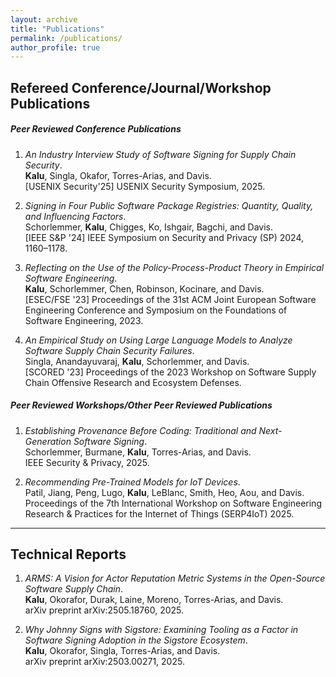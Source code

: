 ```yaml
---
layout: archive
title: "Publications"
permalink: /publications/
author_profile: true
---
```


<!-- ## Refereed Conference/Journal Publications
1. *PeaTMOSS: A Dataset and Initial Analysis of Pre-Trained Models in Open-Source Software*.   
 **Jiang**, Yasmin, Jones, Synovic, Kuo, Bielanski, Tian, Thiruvathukal, and Davis.   
 Proceedings of the 21th International Conference on Mining Software Repositories (MSR) 2024.  
 <a href="{{ site.url }}/files/publications/MSR24_PeaTMOSS.pdf"><i class="fas fa-file-pdf"></i></a>
 <a href="{{ site.url }}/files/publications/MSR24_PeaTMOSS.pptx"><i class="fas fa-file-powerpoint"></i></a>


1. *Challenges and Practices of Deep Learning Model Reengineering: A Case Study on Computer Vision*.  
 **Jiang**, Banna, Vivek, Goel, Synovic, Thiruvathukal, and Davis.  
 Empirical Software Engineering (EMSE) 2024.  
 <a href="https://arxiv.org/abs/2303.07476"><i class="fas fa-file-pdf"></i></a>


1. *What do we know about Hugging Face? A systematic literature review and quantitative validation of qualitative claims*.    
 Jones, **Jiang**, Synovic, Thiruvathukal, and Davis.
 Proceedings of the 18th ACM/IEEE International Symposium on Empirical Software Engineering and Measurement (ESEM) 2024.  
 <a href="https://arxiv.org/abs/2406.08205"><i class="fas fa-file-pdf"></i></a>


1. *Interoperability in Deep Learning: A User Survey and Failure Analysis of ONNX Model Converters*.  
 Jajal, **Jiang**, Tewari, Woo, Lu, Thiruvathukal, and Davis.  
 Proceedings of the 33rd ACM SIGSOFT International Symposium on Software Testing and Analysis (ISSTA) 2024.  
 <a href="{{ site.url }}/files/publications/JajalJiangTewariWooLuThiruvathukalDavis_ISSTA.pdf"><i class="fas fa-file-pdf"></i></a>
 <a href="{{ site.url }}/files/JajalJiangTewariWooLuThiruvathukalDavis-ONNXFailures-ONNXCommunityDay2023.pptx"><i class="fas fa-file-powerpoint"></i></a>





1. *An Empirical Study of Pre-Trained Model Reuse in the Hugging Face Deep Learning Model Registry*.  
 **Jiang**, Synovic, Hyatt, Schorlemmer, Sethi, Lu, Thiruvathukal, and Davis.  
 Proceedings of the 45th International Conference on Software Engineering (ICSE) 2023.  
 <a href="{{ site.url }}/files/publications/ICSE23-PTMReuse.pdf"><i class="fas fa-file-pdf"></i></a> 
 <a href="{{ site.url }}/files/publications/ICSE23-PTMReuse-slides.pptx"><i class="fas fa-file-powerpoint"></i></a>
 <a href="https://medium.com/@jiang784/an-empirical-study-of-pre-trained-model-reuse-in-the-hugging-face-deep-learning-model-registry-6a343597aaf0"><i class="fab fa-medium"></i></a>  


1. *PTMTorrent: A Dataset for Mining Open-source Pre-trained Model Packages*.  
 **Jiang**, Synovic, Jajal, Schorlemmer, Tewari, Pareek, Thiruvathukal, and Davis.  
 Proceedings of the 20th International Conference on Mining Software Repositories (MSR) 2023.  
 <a href="{{ site.url }}/files/publications/JiangSynovicJajalSchorlemmerTewariPareekThiruvathukalDavis-PTMTorrent-MSR23.pdf"><i class="fas fa-file-pdf"></i></a>
 <a href="{{ site.url }}/files/Jiang-PTMTorrent-MSR23-slides.pptx"><i class="fas fa-file-powerpoint"></i></a>
 <a href="https://medium.com/@jiang784/an-empirical-study-of-pre-trained-model-reuse-in-the-hugging-face-deep-learning-model-registry-6a343597aaf0"><i class="fab fa-medium"></i></a>


1. *Reusing Deep Learning Models: Challenges and Directions in Software Engineering*.   
 Davis, Jajal, **Jiang**, Schorlemmer, Synovic, and Thiruvathukal.   
 Proceedings of the IEEE John Vincent Atanasoff Symposium on Modern Computing (JVA) 2023.   
 <a href="{{ site.url }}/files/publications/JVASymposium23_Deep_Learning_Model_Reuse.pdf"><i class="fas fa-file-pdf"></i></a>
 <a href="{{ site.url }}/files/publications/JVA_Slides.pdf"><i class="fas fa-file-powerpoint"></i></a>


1. *Discrepancies among Pre-trained Deep Neural Networks: A New Threat to Model Zoo Reliability*.  
 Montes, Peerapatanapokin, Schultz, Guo, **Jiang**, and Davis.  
 Proceedings of the 30th ACM Joint Meeting on European Software Engineering Conference and Symposium on the Foundations of Software Engineering: Ideas, Visions, and Reflections track (ESEC/FSE-IVR) 2022.  
 <a href="{{ site.url }}/files/publications/MontesPeerapatanapokinSchultzGuoJiangDavis-ModelZoo-FSE22IVR.pdf"><i class="fas fa-file-pdf"></i></a> <a href="{{ site.url }}/files/publications/MontesPeerapatanapokinSchultzGuoJiangDavis-ModelZoo-FSE22IVR-slides.pptx"><i class="fas fa-file-powerpoint"></i></a>


## Refereed Workshop/Demonstration Publications

1. *Recommending pre-trained models for IoT devices*.  
 Patil, **Jiang**, Peng, Lugo, Kalu, LeBlanc, Smith, Heo, Aou, and Davis.  
 Proceedings of the 7th International Workshop on Software Engineering Research & Practices for the Internet of Things (SERP4IoT) 2025.  
  <a href="https://arxiv.org/pdf/2412.18972"><i class="fas fa-file-pdf"></i></a>


1. *An Empirical Study of Artifacts and Security Practices in the Pre-trained Model Supply Chain*.  
 **Jiang**, Synovic, Sethi, Indarapu, Hyatt, Schorlemmer, Thiruvathukal, and Davis.  
 Proceedings of the 1st ACM Workshop on Software Supply Chain Offensive Research and Ecosystem Defenses (SCORED) 2022.  
 <a href="{{ site.url }}/files/publications/JiangSynovicSethiIndarapuHyattSchorlemmerThiruvathukalDavis-PTMSupplyChain-SCORED22.pdf"><i class="fas fa-file-pdf"></i></a> <a href="{{ site.url }}/files/publications/JiangSynovicSethiIndarapuHyattSchorlemmerThiruvathukalDavis-PTMSupplyChain-SCORED22-slides.pptx"><i class="fas fa-file-powerpoint"></i></a> <a href="https://medium.com/@jiang784/an-empirical-study-of-artifacts-and-security-risks-in-the-pre-trained-model-supply-chain-fc9dde611595"><i class="fab fa-medium"></i></a>

1. *Snapshot Metrics Are Not Enough: Analyzing Software Repositories with Longitudinal Metrics*.  
 Synovic, Hyatt, Sethi, Thota, Shilpika, Miller, **Jiang**, Pinderski, Läufer, Hayward, Klingensmith, Davis, and Thiruvathukal.  
 Proceedings of the 37th IEEE/ACM International Conference on Automated Software Engineering: Demonstrations track (ASE-Demonstrations) 2022.  
 <a href="{{ site.url }}/files/publications/SynovicHyattSethiThotaShilpikaMillerJiangPinderskiLauferHaywardKlingensmithDavisThiruvathukal-LongitudinalMetrics-ASE22Demo.pdf"><i class="fas fa-file-pdf"></i></a> <a href="https://github.com/SoftwareSystemsLaboratory/prime"><i class="fas fa-file-code"></i></a> <a href="https://youtu.be/YigEHy3_JCo"><i class="fas fa-video"></i></a>


1. *Establishing Trust in Vehicle-to-Vehicle Coordination: A Sensor Fusion Approach*.  
 Veselsky, West, Ahlgren, Goel, **Jiang**, Lee, Kim, Davis, Thiruvathukal, and Klingensmith.  
 Proceedings of the 23rd Annual International Workshop on Mobile Computing Systems and Application (HotMobile) 2022.  
 <a href="{{ site.url }}/files/publications/VeselskyWestAhlgrenGoelJiangLeeKimDavisThiruvathukalKlingensmith-V2VTrust-HotMobile.pdf"><i class="fas fa-file-pdf"></i></a>
 
## Technical Reports

1. *Detecting Active and Stealthy Typosquatting Threats in Package Registries*.   
**Jiang**, Çakar, Lysenko, Davis   
 arXiv 2025.  
 <a href="https://arxiv.org/pdf/2502.20528"><i class="fas fa-file-pdf"></i></a>

1. *Large Language Models for Energy-Efficient Code: Emerging Results and Future Directions*.   
Peng, Gupte, Eliopoulos, Ho, Mantri, Deng, **Jiang**, Lu, Läufer, Thiruvathukal, Davis.   
 arXiv 2024.  
 <a href="https://arxiv.org/pdf/2410.09241"><i class="fas fa-file-pdf"></i></a>

1. *Naming Practices of Pre-Trained Models in Hugging Face*.   
 **Jiang**, Cheung, Kim, Kim, Thiruvathukal, Davis.   
 arXiv 2024.  
 <a href="https://arxiv.org/pdf/2310.01642"><i class="fas fa-file-pdf"></i></a>


1. *A Partial Replication of MaskFormer in TensorFlow on TPUs for the TensorFlow Model Garden*.   
 Purohit, **Jiang**, Ravikiran, Davis.   
 arXiv 2024.  
 <a href="https://arxiv.org/pdf/2404.18801"><i class="fas fa-file-pdf"></i></a>
 

1. *An Experience Report on Machine Learning Reproducibility: Guidance for Practitioners and TensorFlow Model Garden Contributors*.  
 Banna, Chinnakotla, Yan, Vegesana, Vivek, Krishnappa, **Jiang**, Lu, Thiruvathukal, and Davis.  
 arXiv 2021.  
 <a href="https://arxiv.org/abs/2107.00821"><i class="fas fa-file-pdf"></i></a>
 -->


## Refereed Conference/Journal/Workshop Publications

##### Peer Reviewed Conference Publications
1. *An Industry Interview Study of Software Signing for Supply Chain Security*.  
**Kalu**, Singla, Okafor, Torres-Arias, and Davis.  
[USENIX Security'25] USENIX Security Symposium, 2025.  
<a href="{{ site.url }}/files/publications/USENIX25_SigningInterview.pdf"><i class="fas fa-file-pdf"></i></a>
<a href="{{ site.url }}/files/publications/USENIX25_SigningInterview.pptx"><i class="fas fa-file-powerpoint"></i></a>

1. *Signing in Four Public Software Package Registries: Quantity, Quality, and Influencing Factors*.  
Schorlemmer, **Kalu**, Chigges, Ko, Ishgair, Bagchi, and Davis.  
[IEEE S&P '24] IEEE Symposium on Security and Privacy (SP) 2024, 1160–1178.  
<a href="{{ site.url }}/files/publications/Signing_in_Four_Public_Software_Package_Registries_Quantity_Quality_and_Influencing_Factors.pdf"><i class="fas fa-file-pdf"></i></a>
<a href="{{ site.url }}/files/publications/SchorlemmerKaluChiggesKoIshgairBagchiTorresAriasDavis-SigningMeasurements-IEEE-SP24.pptx"><i class="fas fa-file-powerpoint"></i></a>

1. *Reflecting on the Use of the Policy-Process-Product Theory in Empirical Software Engineering*.  
**Kalu**, Schorlemmer, Chen, Robinson, Kocinare, and Davis.  
[ESEC/FSE '23] Proceedings of the 31st ACM Joint European Software Engineering Conference and Symposium on the Foundations of Software Engineering, 2023.  
<a href="{{ site.url }}/files/publications/FSE23_PolicyProcessProduct.pdf"><i class="fas fa-file-pdf"></i></a>

1. *An Empirical Study on Using Large Language Models to Analyze Software Supply Chain Security Failures*.  
Singla, Anandayuvaraj, **Kalu**, Schorlemmer, and Davis.  
[SCORED '23] Proceedings of the 2023 Workshop on Software Supply Chain Offensive Research and Ecosystem Defenses.  
<a href="{{ site.url }}/files/publications/SCORED23_LLMFailures.pdf"><i class="fas fa-file-pdf"></i></a>
<a href="{{ site.url }}/files/publications/SinglaAnandayuvarajKaluSchorlemmerDavis-LLMsForSupplyChainFailureAnalysis-SCORED2023-slides.pptx"><i class="fas fa-file-powerpoint"></i></a>

##### Peer Reviewed Workshops/Other Peer Reviewed Publications
1. *Establishing Provenance Before Coding: Traditional and Next-Generation Software Signing*.  
Schorlemmer, Burmane, **Kalu**, Torres-Arias, and Davis.  
IEEE Security & Privacy, 2025.  
<a href="{{ site.url }}/files/publications/Establishing_Provenance_Before_Coding_Traditional_and_Next-Generation_Software_Signing.pdf"><i class="fas fa-file-pdf"></i></a>

1. *Recommending Pre-Trained Models for IoT Devices*.  
Patil, Jiang, Peng, Lugo, **Kalu**, LeBlanc, Smith, Heo, Aou, and Davis.  
Proceedings of the 7th International Workshop on Software Engineering Research & Practices for the Internet of Things (SERP4IoT) 2025.  
<a href="{{ site.url }}/files/publications/Recommending_Pre-Trained_Models_for_IoT_Devices.pdf"><i class="fas fa-file-pdf"></i></a>
<a href="{{ site.url }}/files/publications/PatilJiangPengLugoKaluLeBlancSmithHeoAouDavis-PTMRecommendation-SERP4IoT2025.pptx"><i class="fas fa-file-powerpoint"></i></a>
<!-- <a href="https://arxiv.org/pdf/2412.18972"><i class="fas fa-file-pdf"></i></a> -->

---

## Technical Reports

1. *ARMS: A Vision for Actor Reputation Metric Systems in the Open-Source Software Supply Chain*.  
**Kalu**, Okorafor, Durak, Laine, Moreno, Torres-Arias, and Davis.  
arXiv preprint arXiv:2505.18760, 2025.  
<a href="https://arxiv.org/pdf/2505.18760"><i class="fas fa-file-pdf"></i></a>

1. *Why Johnny Signs with Sigstore: Examining Tooling as a Factor in Software Signing Adoption in the Sigstore Ecosystem*.  
**Kalu**, Okorafor, Singla, Torres-Arias, and Davis.  
arXiv preprint arXiv:2503.00271, 2025.  
<a href="https://arxiv.org/pdf/2503.00271"><i class="fas fa-file-pdf"></i></a>

<!-- 1. *Establishing Provenance Before Coding: Traditional and Next-Gen Signing*.  
Schorlemmer, Burmane, **Kalu**, Torres-Arias, and Davis.  
arXiv preprint arXiv:2407.03949, 2024.  
<a href="https://arxiv.org/pdf/2407.03949"><i class="fas fa-file-pdf"></i></a> -->
